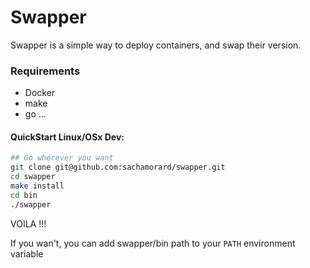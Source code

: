 # Swapper 

Swapper is a simple way to deploy containers, and swap their version.

### Requirements
- Docker
- make
- go
...

#### QuickStart Linux/OSx Dev:

```bash
## Go wherever you want
git clone git@github.com:sachamorard/swapper.git
cd swapper
make install
cd bin
./swapper
```
VOILA !!!

If you wan't, you can add swapper/bin path to your `PATH` environment variable



